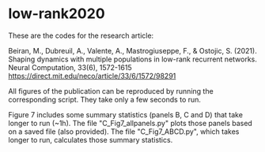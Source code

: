 # low-rank2020
These are the codes for the research article:

Beiran, M., Dubreuil, A., Valente, A., Mastrogiuseppe, F., & Ostojic, S. (2021). Shaping dynamics with multiple populations in low-rank recurrent networks. Neural Computation, 33(6), 1572-1615
https://direct.mit.edu/neco/article/33/6/1572/98291

All figures of the publication can be reproduced by running the corresponding script. They take only a few seconds to run.

Figure 7 includes some summary statistics (panels B, C and D) that take longer to run (~1h). The file "C_Fig7_allpanels.py" plots those panels based on a saved file (also provided). The file "C_Fig7_ABCD.py", which takes longer to run, calculates those summary statistics.
